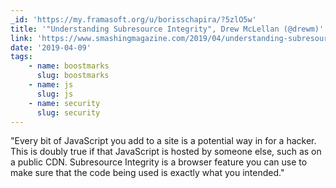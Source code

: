 ```yaml
---
_id: 'https://my.framasoft.org/u/borisschapira/?5zlO5w'
title: '"Understanding Subresource Integrity", Drew McLellan (@drewm)'
link: 'https://www.smashingmagazine.com/2019/04/understanding-subresource-integrity/'
date: '2019-04-09'
tags:
    - name: boostmarks
      slug: boostmarks
    - name: js
      slug: js
    - name: security
      slug: security
---
```


<div class="markdown"><p>&quot;Every bit of JavaScript you add to a site is a potential way in for a hacker. This is doubly true if that JavaScript is hosted by someone else, such as on a public CDN. Subresource Integrity is a browser feature you can use to make sure that the code being used is exactly what you intended.&quot;
</p></div>
